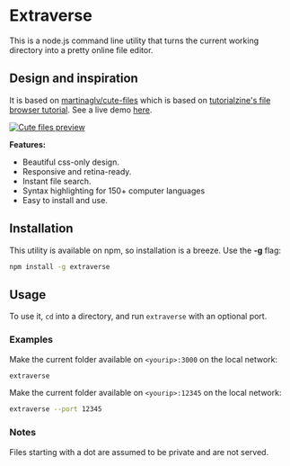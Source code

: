 # Extraverse

This is a node.js command line utility that turns the current working directory into a pretty online file editor.

## Design and inspiration

It is based on [martinaglv/cute-files](https://github.com/martinaglv/cute-files) which is based on [tutorialzine's file browser tutorial](http://tutorialzine.com/2014/09/cute-file-browser-jquery-ajax-php/). See a live demo [here](http://extraverse.bitcells.com).

[![Cute files preview](http://cdn.tutorialzine.com/wp-content/uploads/2014/09/file-and-folder-grid.jpg)](http://tutorialzine.com/2014/09/cute-file-browser-jquery-ajax-php/)

**Features:**

* Beautiful css-only design.
* Responsive and retina-ready.
* Instant file search.
* Syntax highlighting for 150+ computer languages
* Easy to install and use.

## Installation

This utility is available on npm, so installation is a breeze. Use the **-g** flag:

```bash
npm install -g extraverse
```

## Usage

To use it, `cd` into a directory, and run `extraverse` with an optional port.

### Examples

Make the current folder available on `<yourip>:3000` on the local network:

```bash
extraverse
```

Make the current folder available on `<yourip>:12345` on the local network:

```bash
extraverse --port 12345
```

### Notes

Files starting with a dot are assumed to be private and are not served.
